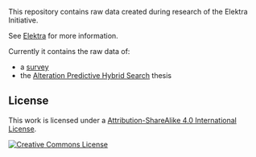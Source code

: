 This repository contains raw data created during
research of the Elektra Initiative.

See [Elektra](https://www.libelektra.org) for more information.

Currently it contains the raw data of:

- a [survey](/survey)
- the [Alteration Predictive Hybrid Search](/OPMPHM) thesis

## License ##

This work is licensed under a [Attribution-ShareAlike 4.0 International License](https://creativecommons.org/licenses/by-sa/4.0/).

[![Creative Commons License](https://i.creativecommons.org/l/by-sa/4.0/88x31.png)](https://creativecommons.org/licenses/by-sa/4.0/)
